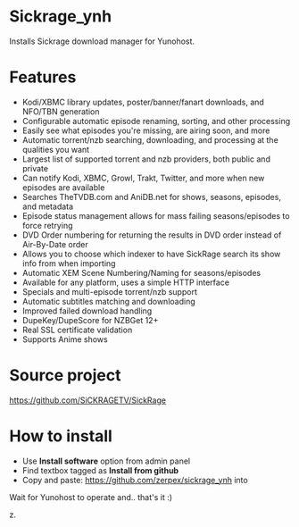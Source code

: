 Sickrage_ynh
=============

Installs Sickrage download manager for Yunohost.

# Features

- Kodi/XBMC library updates, poster/banner/fanart downloads, and NFO/TBN generation
- Configurable automatic episode renaming, sorting, and other processing
- Easily see what episodes you're missing, are airing soon, and more
- Automatic torrent/nzb searching, downloading, and processing at the qualities you want
- Largest list of supported torrent and nzb providers, both public and private
- Can notify Kodi, XBMC, Growl, Trakt, Twitter, and more when new episodes are available
- Searches TheTVDB.com and AniDB.net for shows, seasons, episodes, and metadata
- Episode status management allows for mass failing seasons/episodes to force retrying
- DVD Order numbering for returning the results in DVD order instead of Air-By-Date order
- Allows you to choose which indexer to have SickRage search its show info from when importing
- Automatic XEM Scene Numbering/Naming for seasons/episodes
- Available for any platform, uses a simple HTTP interface
- Specials and multi-episode torrent/nzb support
- Automatic subtitles matching and downloading
- Improved failed download handling
- DupeKey/DupeScore for NZBGet 12+
- Real SSL certificate validation
- Supports Anime shows

# Source project 

https://github.com/SiCKRAGETV/SickRage

# How to install

- Use **Install software** option from admin panel
- Find textbox tagged as **Install from github**
- Copy and paste: https://github.com/zerpex/sickrage_ynh into 

Wait for Yunohost to operate and.. that's it :)

z.
